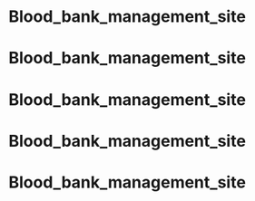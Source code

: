 # Blood_bank_management_site
# Blood_bank_management_site
# Blood_bank_management_site
# Blood_bank_management_site
# Blood_bank_management_site
